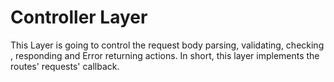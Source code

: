 # Controller Layer
This Layer is going to control the request body parsing, validating, checking , responding and Error returning actions. 
In short, this layer implements the routes' requests' callback.